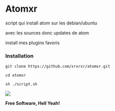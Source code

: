 # Atomxr
script qui install atom sur les debian/ubuntu 


avec les sources donc updates de atom 


install mes plugins favoris 



### Installation
```
git clone https://github.com/xrxrxr/atomxr.git
```

```
cd atomxr 
```
```
sh ./script.sh 
```

![](https://media.giphy.com/media/13twUEuUnCrEju/giphy.gif)

**Free Software, Hell Yeah!**

